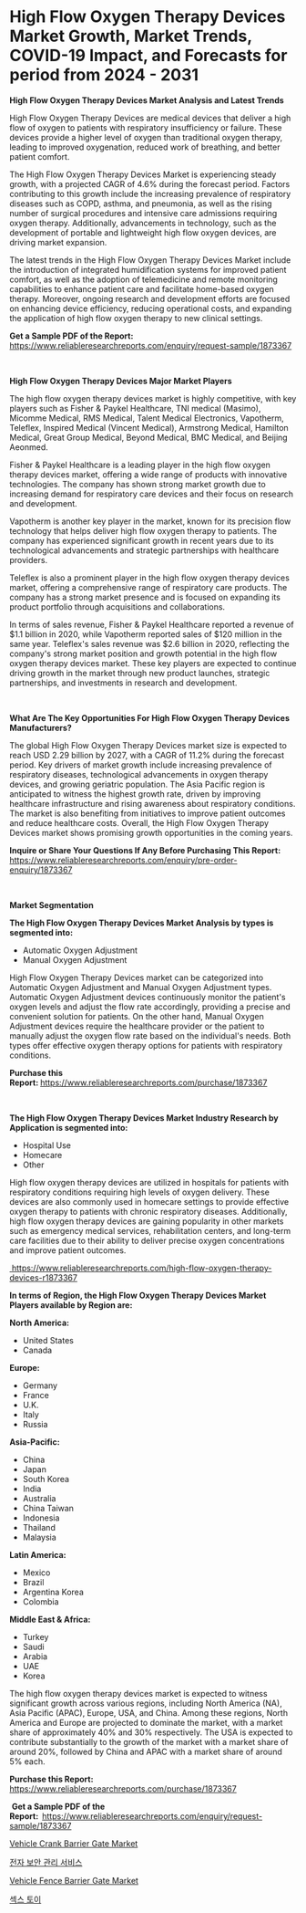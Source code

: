 <p><h1>High Flow Oxygen Therapy Devices Market Growth, Market Trends, COVID-19 Impact, and Forecasts for period from 2024 - 2031</h1></p><p><strong>High Flow Oxygen Therapy Devices Market Analysis and Latest Trends</strong></p>
<p><p>High Flow Oxygen Therapy Devices are medical devices that deliver a high flow of oxygen to patients with respiratory insufficiency or failure. These devices provide a higher level of oxygen than traditional oxygen therapy, leading to improved oxygenation, reduced work of breathing, and better patient comfort.</p><p>The High Flow Oxygen Therapy Devices Market is experiencing steady growth, with a projected CAGR of 4.6% during the forecast period. Factors contributing to this growth include the increasing prevalence of respiratory diseases such as COPD, asthma, and pneumonia, as well as the rising number of surgical procedures and intensive care admissions requiring oxygen therapy. Additionally, advancements in technology, such as the development of portable and lightweight high flow oxygen devices, are driving market expansion.</p><p>The latest trends in the High Flow Oxygen Therapy Devices Market include the introduction of integrated humidification systems for improved patient comfort, as well as the adoption of telemedicine and remote monitoring capabilities to enhance patient care and facilitate home-based oxygen therapy. Moreover, ongoing research and development efforts are focused on enhancing device efficiency, reducing operational costs, and expanding the application of high flow oxygen therapy to new clinical settings.</p></p>
<p><strong>Get a Sample PDF of the Report:&nbsp;</strong> <a href="https://www.reliableresearchreports.com/enquiry/request-sample/1873367">https://www.reliableresearchreports.com/enquiry/request-sample/1873367</a></p>
<p>&nbsp;</p>
<p><strong>High Flow Oxygen Therapy Devices Major Market Players</strong></p>
<p><p>The high flow oxygen therapy devices market is highly competitive, with key players such as Fisher & Paykel Healthcare, TNI medical (Masimo), Micomme Medical, RMS Medical, Talent Medical Electronics, Vapotherm, Teleflex, Inspired Medical (Vincent Medical), Armstrong Medical, Hamilton Medical, Great Group Medical, Beyond Medical, BMC Medical, and Beijing Aeonmed.</p><p>Fisher & Paykel Healthcare is a leading player in the high flow oxygen therapy devices market, offering a wide range of products with innovative technologies. The company has shown strong market growth due to increasing demand for respiratory care devices and their focus on research and development.</p><p>Vapotherm is another key player in the market, known for its precision flow technology that helps deliver high flow oxygen therapy to patients. The company has experienced significant growth in recent years due to its technological advancements and strategic partnerships with healthcare providers.</p><p>Teleflex is also a prominent player in the high flow oxygen therapy devices market, offering a comprehensive range of respiratory care products. The company has a strong market presence and is focused on expanding its product portfolio through acquisitions and collaborations.</p><p>In terms of sales revenue, Fisher & Paykel Healthcare reported a revenue of $1.1 billion in 2020, while Vapotherm reported sales of $120 million in the same year. Teleflex's sales revenue was $2.6 billion in 2020, reflecting the company's strong market position and growth potential in the high flow oxygen therapy devices market. These key players are expected to continue driving growth in the market through new product launches, strategic partnerships, and investments in research and development.</p></p>
<p>&nbsp;</p>
<p><strong>What Are The Key Opportunities For High Flow Oxygen Therapy Devices Manufacturers?</strong></p>
<p><p>The global High Flow Oxygen Therapy Devices market size is expected to reach USD 2.29 billion by 2027, with a CAGR of 11.2% during the forecast period. Key drivers of market growth include increasing prevalence of respiratory diseases, technological advancements in oxygen therapy devices, and growing geriatric population. The Asia Pacific region is anticipated to witness the highest growth rate, driven by improving healthcare infrastructure and rising awareness about respiratory conditions. The market is also benefiting from initiatives to improve patient outcomes and reduce healthcare costs. Overall, the High Flow Oxygen Therapy Devices market shows promising growth opportunities in the coming years.</p></p>
<p><strong>Inquire or Share Your Questions If Any Before Purchasing This Report:</strong> <a href="https://www.reliableresearchreports.com/enquiry/pre-order-enquiry/1873367">https://www.reliableresearchreports.com/enquiry/pre-order-enquiry/1873367</a></p>
<p>&nbsp;</p>
<p><strong>Market Segmentation</strong></p>
<p><strong>The High Flow Oxygen Therapy Devices Market Analysis by types is segmented into:</strong></p>
<p><ul><li>Automatic Oxygen Adjustment</li><li>Manual Oxygen Adjustment</li></ul></p>
<p><p>High Flow Oxygen Therapy Devices market can be categorized into Automatic Oxygen Adjustment and Manual Oxygen Adjustment types. Automatic Oxygen Adjustment devices continuously monitor the patient's oxygen levels and adjust the flow rate accordingly, providing a precise and convenient solution for patients. On the other hand, Manual Oxygen Adjustment devices require the healthcare provider or the patient to manually adjust the oxygen flow rate based on the individual's needs. Both types offer effective oxygen therapy options for patients with respiratory conditions.</p></p>
<p><strong>Purchase this Report:&nbsp;</strong><a href="https://www.reliableresearchreports.com/purchase/1873367">https://www.reliableresearchreports.com/purchase/1873367</a></p>
<p>&nbsp;</p>
<p><strong>The High Flow Oxygen Therapy Devices Market Industry Research by Application is segmented into:</strong></p>
<p><ul><li>Hospital Use</li><li>Homecare</li><li>Other</li></ul></p>
<p><p>High flow oxygen therapy devices are utilized in hospitals for patients with respiratory conditions requiring high levels of oxygen delivery. These devices are also commonly used in homecare settings to provide effective oxygen therapy to patients with chronic respiratory diseases. Additionally, high flow oxygen therapy devices are gaining popularity in other markets such as emergency medical services, rehabilitation centers, and long-term care facilities due to their ability to deliver precise oxygen concentrations and improve patient outcomes.</p></p>
<p><a href="https://www.reliableresearchreports.com/high-flow-oxygen-therapy-devices-r1873367">&nbsp;https://www.reliableresearchreports.com/high-flow-oxygen-therapy-devices-r1873367</a></p>
<p><strong>In terms of Region, the High Flow Oxygen Therapy Devices Market Players available by Region are:</strong></p>
<p>
    <p> <strong> North America: </strong>
        <ul>
            <li>United States</li>
            <li>Canada</li>
        </ul>
        </p> 
    <p> <strong> Europe: </strong>
        <ul>
            <li>Germany</li>
            <li>France</li>
            <li>U.K.</li>
            <li>Italy</li>
            <li>Russia</li>
        </ul>
        </p> 
    <p> <strong> Asia-Pacific: </strong>
        <ul>
            <li>China</li>
            <li>Japan</li>
            <li>South Korea</li>
            <li>India</li>
            <li>Australia</li>
            <li>China Taiwan</li>
            <li>Indonesia</li>
            <li>Thailand</li>
            <li>Malaysia</li>
        </ul>
        </p> 
    <p> <strong> Latin America: </strong>
        <ul>
            <li>Mexico</li>
            <li>Brazil</li>
            <li>Argentina Korea</li>
            <li>Colombia</li>
        </ul>
        </p> 
    <p> <strong> Middle East & Africa: </strong>
        <ul>
            <li>Turkey</li>
            <li>Saudi</li>
            <li>Arabia</li>
            <li>UAE</li>
            <li>Korea</li>
        </ul>
    </p>
    </p>
<p><p>The high flow oxygen therapy devices market is expected to witness significant growth across various regions, including North America (NA), Asia Pacific (APAC), Europe, USA, and China. Among these regions, North America and Europe are projected to dominate the market, with a market share of approximately 40% and 30% respectively. The USA is expected to contribute substantially to the growth of the market with a market share of around 20%, followed by China and APAC with a market share of around 5% each.</p></p>
<p><strong>Purchase this Report: </strong><a href="https://www.reliableresearchreports.com/purchase/1873367">https://www.reliableresearchreports.com/purchase/1873367</a></p>
<p>&nbsp;<strong>Get a Sample PDF of the Report:&nbsp;&nbsp;</strong><a href="https://www.reliableresearchreports.com/enquiry/request-sample/1873367">https://www.reliableresearchreports.com/enquiry/request-sample/1873367</a></p>
<p><strong></strong></p>
<p><p><a href="https://github.com/PeterParrish5/Market-Research-Report-List-5/blob/main/vehicle-crank-barrier-gate-market.md">Vehicle Crank Barrier Gate Market</a></p><p><a href="https://github.com/AidenReinger/Market-Research-Report-List-1/blob/main/4108182180310.md">전자 보안 관리 서비스</a></p><p><a href="https://github.com/jhcraigie/Market-Research-Report-List-4/blob/main/vehicle-fence-barrier-gate-market.md">Vehicle Fence Barrier Gate Market</a></p><p><a href="https://github.com/gambitz1998/Market-Research-Report-List-1/blob/main/3542232180311.md">섹스 토이</a></p></p>
